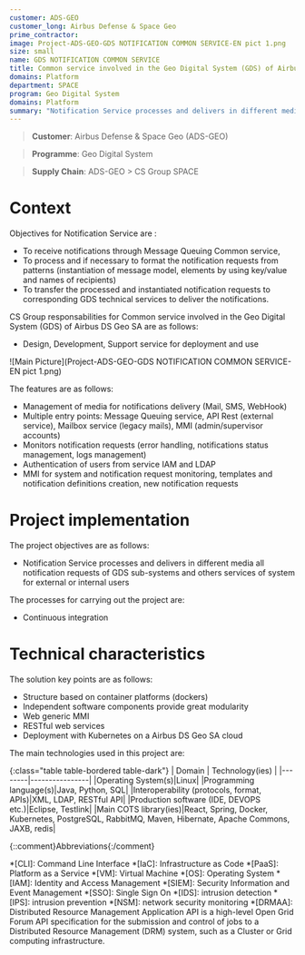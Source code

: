 ```yaml
---
customer: ADS-GEO
customer_long: Airbus Defense & Space Geo
prime_contractor: 
image: Project-ADS-GEO-GDS NOTIFICATION COMMON SERVICE-EN pict 1.png
size: small
name: GDS NOTIFICATION COMMON SERVICE
title: Common service involved in the Geo Digital System (GDS) of Airbus DS Geo SA
domains: Platform
department: SPACE
program: Geo Digital System
domains: Platform
summary: "Notification Service processes and delivers in different media all notification requests of GDS sub-systems and others services of system for external or internal users"
---
```


> __Customer__\: Airbus Defense & Space Geo (ADS-GEO)

> __Programme__\: Geo Digital System

> __Supply Chain__\: ADS-GEO >  CS Group SPACE


# Context

Objectives for Notification Service are :
* To receive notifications through Message Queuing Common service,
* To process and if necessary to format the notification requests from patterns (instantiation of message model, elements by using key/value and names of recipients)
* To transfer the processed and instantiated notification requests to corresponding GDS technical services to deliver the notifications.

CS Group responsabilities for Common service involved in the Geo Digital System (GDS) of Airbus DS Geo SA are as follows:
* Design, Development, Support service for deployment and use

![Main Picture](Project-ADS-GEO-GDS NOTIFICATION COMMON SERVICE-EN pict 1.png)

The features are as follows:
* Management of media for notifications delivery (Mail, SMS, WebHook)
* Multiple entry points: Message Queuing service,  API Rest (external service), Mailbox service (legacy mails), MMI (admin/supervisor accounts)
* Monitors notification requests (error handling, notifications status management, logs management)
* Authentication of users from service IAM and LDAP
* MMI for system and notification request monitoring, templates and notification definitions creation, new notification requests

# Project implementation

The project objectives are as follows:
* Notification Service processes and delivers in different media all notification requests of GDS sub-systems and others services of system for external or internal users

The processes for carrying out the project are:
* Continuous integration

# Technical characteristics

The solution key points are as follows:
* Structure based on container platforms (dockers)
* Independent software components provide great modularity
* Web generic MMI
* RESTful web services
* Deployment with Kubernetes on a Airbus DS Geo SA cloud



The main technologies used in this project are:

{:class="table table-bordered table-dark"}
| Domain | Technology(ies) |
|--------|----------------|
|Operating System(s)|Linux|
|Programming language(s)|Java, Python, SQL|
|Interoperability (protocols, format, APIs)|XML, LDAP, RESTful API|
|Production software (IDE, DEVOPS etc.)|Eclipse, Testlink|
|Main COTS library(ies)|React, Spring, Docker, Kubernetes, PostgreSQL, RabbitMQ, Maven, Hibernate, Apache Commons, JAXB, redis|



{::comment}Abbreviations{:/comment}

*[CLI]: Command Line Interface
*[IaC]: Infrastructure as Code
*[PaaS]: Platform as a Service
*[VM]: Virtual Machine
*[OS]: Operating System
*[IAM]: Identity and Access Management
*[SIEM]: Security Information and Event Management
*[SSO]: Single Sign On
*[IDS]: intrusion detection
*[IPS]: intrusion prevention
*[NSM]: network security monitoring
*[DRMAA]: Distributed Resource Management Application API is a high-level Open Grid Forum API specification for the submission and control of jobs to a Distributed Resource Management (DRM) system, such as a Cluster or Grid computing infrastructure.
